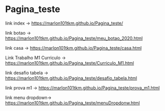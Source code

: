# Pagina_teste

link index  -> https://marlon101tkm.github.io/Pagina_teste/

link botao -> https://marlon101tkm.github.io/Pagina_teste/meu_botao_2020.html

link casa -> https://marlon101tkm.github.io/Pagina_teste/casa.html

Link Trabalho M1 Curriculo -> https://marlon101tkm.github.io/Pagina_teste/Curriculo_M1.html

link desafio tabela -> https://marlon101tkm.github.io/Pagina_teste/desafio_tabela.html

link prova m1 -> https://marlon101tkm.github.io/Pagina_teste/prova_m1.html

link menu dropdown-> https://marlon101tkm.github.io/Pagina_teste/menuDropdonw.html
